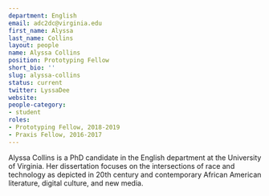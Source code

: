 ```yaml
---
department: English
email: adc2dc@virginia.edu
first_name: Alyssa
last_name: Collins
layout: people
name: Alyssa Collins
position: Prototyping Fellow
short_bio: ''
slug: alyssa-collins
status: current
twitter: LyssaDee
website:
people-category:
- student
roles:
- Prototyping Fellow, 2018-2019
- Praxis Fellow, 2016-2017
---
```


Alyssa Collins is a PhD candidate in the English department at the University of Virginia. Her dissertation focuses on the intersections of race and technology as depicted in 20th century and contemporary African American literature, digital culture, and new media.
